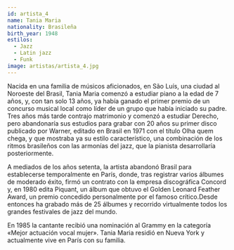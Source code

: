 ```yaml
---
id: artista_4
name: Tania Maria 
nationality: Brasileña
birth_year: 1948
estilos:
  - Jazz
  - Latin jazz
  - Funk
image: artistas/artista_4.jpg
---
```


Nacida en una familia de músicos aficionados, en São Luís, una ciudad al Noroeste del Brasil, Tania Maria comenzó a estudiar piano a la edad de 7 años, y, con tan solo 13 años, ya había ganado el primer premio de un concurso musical local como líder de un grupo que había iniciado su padre. Tres años más tarde contrajo matrimonio y comenzó a estudiar Derecho, pero abandonaría sus estudios para grabar con 20 años su primer disco publicado por Warner, editado en Brasil en 1971 con el título Olha quem chega, y que mostraba ya su estilo característico, una combinación de los ritmos brasileños con las armonías del jazz, que la pianista desarrollaría posteriormente.

A mediados de los años setenta, la artista abandonó Brasil para establecerse temporalmente en París, donde, tras registrar varios álbumes de moderado éxito, firmó un contrato con la empresa discográfica Concord y, en 1980 edita Piquant, un álbum que obtuvo el Golden Leonard Feather Award, un premio concedido personalmente por el famoso crítico.​ Desde entonces ha grabado más de 25 álbumes y recorrido virtualmente todos los grandes festivales de jazz del mundo.

En 1985 la cantante recibió una nominación al Grammy en la categoría «Mejor actuación vocal mujer». Tania Maria residió en Nueva York y actualmente vive en París con su familia.